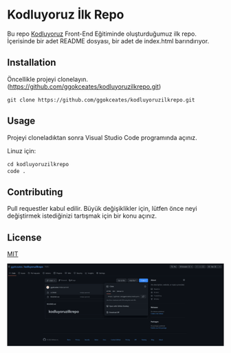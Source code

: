 # Kodluyoruz İlk Repo

Bu repo [Kodluyoruz](https://www.kodluyoruz.org) Front-End Eğitiminde oluşturduğumuz ilk repo. İçerisinde bir adet README dosyası, bir adet de index.html barındırıyor.

## Installation

Öncellikle projeyi clonelayın. (https://github.com/ggokceates/kodluyoruzilkrepo.git)

```
git clone https://github.com/ggokceates/kodluyoruzilkrepo.git
```

## Usage

Projeyi cloneladıktan sonra Visual Studio Code programında açınız.

Linuz için:

```
cd kodluyoruzilkrepo
code .
```

## Contributing

Pull requestler kabul edilir. Büyük değişiklikler için, lütfen önce neyi değiştirmek istediğinizi tartışmak için bir konu açınız.

## License

[MIT](https://web.mit.edu)


![](https://github.com/ggokceates/kodluyoruzilkrepo/blob/main/proje.png)